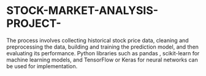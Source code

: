 # STOCK-MARKET-ANALYSIS-PROJECT-
 The process involves collecting historical stock price data, cleaning and preprocessing the data, building and training the prediction model, and then evaluating its performance. Python libraries such as pandas , scikit-learn for machine learning models, and TensorFlow or Keras for neural networks can be used for implementation.
